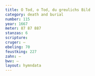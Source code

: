 ```yaml
---
title: O Tod, o Tod, du greulichs Bild
category: death and burial
number: 115
year: 1667
meter: 87 87 887
stanzas: 6
scripture: 
cruger: —
ebeling: 70
feustking: 227
zahn: —
bwv: —
layout: hymndata
---
```

<br>

